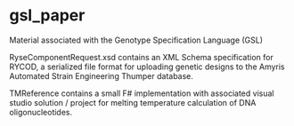 # gsl_paper
Material associated with the Genotype Specification Language (GSL)

RyseComponentRequest.xsd contains an XML Schema specification for RYCOD, a serialized file format for uploading genetic designs to the Amyris Automated Strain Engineering Thumper database.

TMReference contains a small F# implementation with associated visual studio solution / project for melting temperature calculation of DNA oligonucleotides.

